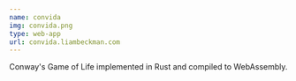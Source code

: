 ```yaml
---
name: convida
img: convida.png
type: web-app
url: convida.liambeckman.com
---
```


Conway's Game of Life implemented in Rust and compiled to WebAssembly.

